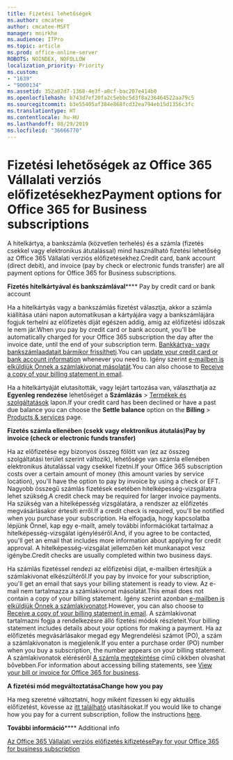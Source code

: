 ```yaml
---
title: Fizetési lehetőségek
ms.author: cmcatee
author: cmcatee-MSFT
manager: mnirkhe
ms.audience: ITPro
ms.topic: article
ms.prod: office-online-server
ROBOTS: NOINDEX, NOFOLLOW
localization_priority: Priority
ms.custom:
- "1639"
- "9000134"
ms.assetid: 352a02d7-1368-4e3f-a8cf-bac207e414b0
ms.openlocfilehash: b743d7ef20fa2c5ebbc5d3f8a236464522aa79c5
ms.sourcegitcommit: b3e55405af384e868fcd32ea794eb15d1356c3fc
ms.translationtype: HT
ms.contentlocale: hu-HU
ms.lasthandoff: 08/29/2019
ms.locfileid: "36666770"
---
```

# <a name="payment-options-for-office-365-for-business-subscriptions"></a><span data-ttu-id="d02e6-102">Fizetési lehetőségek az Office 365 Vállalati verziós előfizetésekhez</span><span class="sxs-lookup"><span data-stu-id="d02e6-102">Payment options for Office 365 for Business subscriptions</span></span>
  
<span data-ttu-id="d02e6-103">A hitelkártya, a bankszámla (közvetlen terhelés) és a számla (fizetés csekkel vagy elektronikus átutalással) mind használható fizetési lehetőség az Office 365 Vállalati verziós előfizetésekhez.</span><span class="sxs-lookup"><span data-stu-id="d02e6-103">Credit card, bank account (direct debit), and invoice (pay by check or electronic funds transfer) are all payment options for Office 365 for Business subscriptions.</span></span>
  
<span data-ttu-id="d02e6-104">**Fizetés hitelkártyával és bankszámlával**</span><span class="sxs-lookup"><span data-stu-id="d02e6-104">\*\*\*\* Pay by credit card or bank account</span></span>
  
<span data-ttu-id="d02e6-105">Ha a hitelkártyás vagy a bankszámlás fizetést választja, akkor a számla kiállítása utáni napon automatikusan a kártyájára vagy a bankszámlájára fogjuk terhelni az előfizetés díját egészen addig, amíg az előfizetési időszak le nem jár.</span><span class="sxs-lookup"><span data-stu-id="d02e6-105">When you pay by credit card or bank account, you'll be automatically charged for your Office 365 subscription the day after the invoice date, until the end of your subscription term.</span></span> <span data-ttu-id="d02e6-106">[Bankkártya- vagy bankszámlaadatait bármikor frissítheti](https://docs.microsoft.com/office365/admin/subscriptions-and-billing/add-update-or-remove-credit-card-or-bank-account).</span><span class="sxs-lookup"><span data-stu-id="d02e6-106">You can [update your credit card or bank account information](https://docs.microsoft.com/office365/admin/subscriptions-and-billing/add-update-or-remove-credit-card-or-bank-account) whenever you need to.</span></span> <span data-ttu-id="d02e6-107">Igény szerint [e-mailben is elküldjük Önnek a számlakivonat másolatát](https://docs.microsoft.com/office365/admin/subscriptions-and-billing/pay-for-your-subscription#receive-a-copy-of-your-billing-statement-in-email).</span><span class="sxs-lookup"><span data-stu-id="d02e6-107">You can also choose to [Receive a copy of your billing statement in email](https://docs.microsoft.com/office365/admin/subscriptions-and-billing/pay-for-your-subscription#receive-a-copy-of-your-billing-statement-in-email).</span></span>
  
<span data-ttu-id="d02e6-108">Ha a hitelkártyáját elutasították, vagy lejárt tartozása van, választhatja az **Egyenleg rendezése** lehetőséget a **Számlázás** \> [Termékek és szolgáltatások](https://portal.office.com/adminportal/home#/subscriptions) lapon.</span><span class="sxs-lookup"><span data-stu-id="d02e6-108">If your credit card has been declined or have a past due balance you can choose the **Settle balance** option on the **Billing** \> [Products & services](https://portal.office.com/adminportal/home#/subscriptions) page.</span></span>
  
<span data-ttu-id="d02e6-109">**Fizetés számla ellenében (csekk vagy elektronikus átutalás)**</span><span class="sxs-lookup"><span data-stu-id="d02e6-109">**Pay by invoice (check or electronic funds transfer)**</span></span>
  
<span data-ttu-id="d02e6-110">Ha az előfizetése egy bizonyos összeg fölött van (ez az összeg szolgáltatási terület szerint változik), lehetősége van számla ellenében elektronikus átutalással vagy csekkel fizetni.</span><span class="sxs-lookup"><span data-stu-id="d02e6-110">If your Office 365 subscription costs over a certain amount of money (this amount varies by service location), you'll have the option to pay by invoice by using a check or EFT.</span></span> <span data-ttu-id="d02e6-111">Nagyobb összegű számlás fizetések esetében hitelképesség-vizsgálatra lehet szükség.</span><span class="sxs-lookup"><span data-stu-id="d02e6-111">A credit check may be required for larger invoice payments.</span></span> <span data-ttu-id="d02e6-112">Ha szükség van a hitelképesség vizsgálatára, a rendszer az előfizetés megvásárlásakor értesíti erről.</span><span class="sxs-lookup"><span data-stu-id="d02e6-112">If a credit check is required, you'll be notified when you purchase your subscription.</span></span> <span data-ttu-id="d02e6-113">Ha elfogadja, hogy kapcsolatba lépjünk Önnel, kap egy e-mailt, amely további információkat tartalmaz a hitelképesség-vizsgálat igényléséről.</span><span class="sxs-lookup"><span data-stu-id="d02e6-113">And, if you agree to be contacted, you'll get an email that includes more information about applying for credit approval.</span></span> <span data-ttu-id="d02e6-114">A hitelképesség-vizsgálat jellemzően két munkanapot vesz igénybe.</span><span class="sxs-lookup"><span data-stu-id="d02e6-114">Credit checks are usually completed within two business days.</span></span>
  
<span data-ttu-id="d02e6-115">Ha számlás fizetéssel rendezi az előfizetési díjat, e-mailben értesítjük a számlakivonat elkészültéről.</span><span class="sxs-lookup"><span data-stu-id="d02e6-115">If you pay by invoice for your subscription, you'll get an email that says your billing statement is ready to view.</span></span> <span data-ttu-id="d02e6-116">Az e-mail nem tartalmazza a számlakivonat másolatát.</span><span class="sxs-lookup"><span data-stu-id="d02e6-116">This email does not contain a copy of your billing statement.</span></span> <span data-ttu-id="d02e6-117">Igény szerint azonban [e-mailben is elküldjük Önnek a számlakivonatot](https://docs.microsoft.com/office365/admin/subscriptions-and-billing/pay-for-your-subscription#receive-a-copy-of-your-billing-statement-in-email).</span><span class="sxs-lookup"><span data-stu-id="d02e6-117">However, you can also choose to [Receive a copy of your billing statement in email](https://docs.microsoft.com/office365/admin/subscriptions-and-billing/pay-for-your-subscription#receive-a-copy-of-your-billing-statement-in-email).</span></span> <span data-ttu-id="d02e6-118">A számlakivonat tartalmazni fogja a rendelkezésre álló fizetési módok részleteit.</span><span class="sxs-lookup"><span data-stu-id="d02e6-118">Your billing statement includes details about your options for making a payment.</span></span> <span data-ttu-id="d02e6-119">Ha az előfizetés megvásárlásakor megad egy Megrendelési számot (PO), a szám a számlakivonaton is megjelenik.</span><span class="sxs-lookup"><span data-stu-id="d02e6-119">If you enter a purchase order (PO) number when you buy a subscription, the number appears on your billing statement.</span></span> <span data-ttu-id="d02e6-120">A számlakivonatok eléréséről [A számla megtekintése](https://docs.microsoft.com/office365/admin/subscriptions-and-billing/view-your-bill-or-invoice) című cikkben olvashat bővebben.</span><span class="sxs-lookup"><span data-stu-id="d02e6-120">For information about accessing billing statements, see [View your bill or invoice for Office 365 for business](https://docs.microsoft.com/office365/admin/subscriptions-and-billing/view-your-bill-or-invoice).</span></span>
  
<span data-ttu-id="d02e6-121">**A fizetési mód megváltoztatása**</span><span class="sxs-lookup"><span data-stu-id="d02e6-121">**Change how you pay**</span></span>
  
<span data-ttu-id="d02e6-122">Ha meg szeretné változtatni, hogy miként fizessen ki egy aktuális előfizetést, kövesse az [itt található](https://docs.microsoft.com/office365/admin/subscriptions-and-billing/change-payment-method) utasításokat.</span><span class="sxs-lookup"><span data-stu-id="d02e6-122">If you would like to change how you pay for a current subscription, follow the instructions [here](https://docs.microsoft.com/office365/admin/subscriptions-and-billing/change-payment-method).</span></span>
  
<span data-ttu-id="d02e6-123">**További információ**</span><span class="sxs-lookup"><span data-stu-id="d02e6-123">\*\*\*\* Additional info</span></span>
  
[<span data-ttu-id="d02e6-124">Az Office 365 Vállalati verziós előfizetés kifizetése</span><span class="sxs-lookup"><span data-stu-id="d02e6-124">Pay for your Office 365 for business subscription</span></span>](https://docs.microsoft.com/office365/admin/subscriptions-and-billing/pay-for-your-subscription)